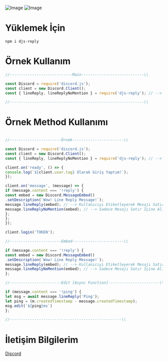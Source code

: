 ![Image](https://img.shields.io/npm/v/djs-reply?color=)
![Image](https://img.shields.io/npm/dt/djs-reply.svg?color=E2142D&maxAge=3600) 

#
# Yüklemek İçin
```npm
npm i djs-reply
```

# Örnek Kullanım
```javascript
//----------------------------Main----------------------------\\

const Discord = require('discord.js');
const client = new Discord.Client();
const { lineReply, lineReplyNoMention } = require('djs-reply'); // --> Ek Bir İşlem Yapmanıza Gerek Yok Ana Dosyanıza Bunu Koymanız Yeterli Olacaktır.

//------------------------------------------------------------\\
```

# Örnek Method Kullanımı
```javascript

//-----------------------Örnek-----------------------\\

const Discord = require('discord.js');
const client = new Discord.Client();
const { lineReply, lineReplyNoMention } = require('djs-reply'); // --> Ek Bir İşlem Yapmanıza Gerek Yok Ana Dosyanıza Bunu Koymanız Yeterli Olacaktır.

client.on('ready', () => {
console.log(`${client.user.tag} Olarak Giriş Yaptım!`);
});

client.on('message', (message) => {
if (message.content === '!reply') {
const embed = new Discord.MessageEmbed()
.setDescription(`Wow! Line Reply Message!`);
message.lineReply(embed); // --> Kullanıcıyı Etiketleyerek Mesajı Satır İçine Alır.
message.lineReplyNoMention(embed); // --> Sadece Mesajı Satır İçine Alır.
};
};
});

client.login('TOKEN');

//-----------------------Embed-----------------------\\

if (message.content === '!reply') {
const embed = new Discord.MessageEmbed()
.setDescription(`Wow! Line Reply Message!`);
message.lineReply(embed); // --> Kullanıcıyı Etiketleyerek Mesajı Satır İçine Alır.
message.lineReplyNoMention(embed); // --> Sadece Mesajı Satır İçine Alır.
};

//-----------------------Edit [Async Function]-----------------------\\

if (message.content === '!ping') {
let msg = await message.lineReply('Ping');
let ping = (m.createdTimestamp - message.createdTimestamp);
msg.edit(`${ping}ms`)
};

//--------------------------------------------------\\
```

# İletişim Bilgilerim
[Discord](https://discord.gg/rVnKDGcRKR) 
